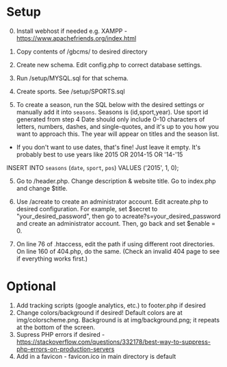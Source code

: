 # Setup

0. Install webhost if needed e.g. XAMPP - https://www.apachefriends.org/index.html

1. Copy contents of /gbcms/ to desired directory

2. Create new schema. Edit config.php to correct database settings.

3. Run /setup/MYSQL.sql for that schema. 

4. Create sports. See /setup/SPORTS.sql

4. To create a season, run the SQL below with the desired settings or manually add it into `seasons`. 
  Seasons is (id,sport,year). 
  Use sport id generated from step 4 
  Date should only include 0-10 characters of letters, numbers, dashes, and single-quotes, and it's up to you how you want to approach this. The year will appear on titles and the season list.
  * If you don't want to use dates, that's fine! Just leave it empty. It's probably best to use years like 2015 OR 2014-15 OR '14-'15

  INSERT INTO `seasons` (`date`, `sport`, `pos`) VALUES ('2015', 1, 0);

5. Go to /header.php. Change description & website title. Go to index.php and change $title. 

6. Use /acreate to create an administrator account. Edit acreate.php to desired configuration. 
For example, set $secret to "your_desired_password", then go to acreate?s=your_desired_password and create an administrator account. Then, go back and set $enable = 0. 

7. On line 76 of .htaccess, edit the path if using different root directories. On line 160 of 404.php, do the same. (Check an invalid 404 page to see if everything works first.)

# Optional

1. Add tracking scripts (google analytics, etc.) to footer.php if desired
2. Change colors/background if desired! Default colors are at img/colorscheme.png. Background is at img/background.png; it repeats at the bottom of the screen.
3. Supress PHP errors if desired - https://stackoverflow.com/questions/332178/best-way-to-suppress-php-errors-on-production-servers
4. Add in a favicon - favicon.ico in main directory is default
